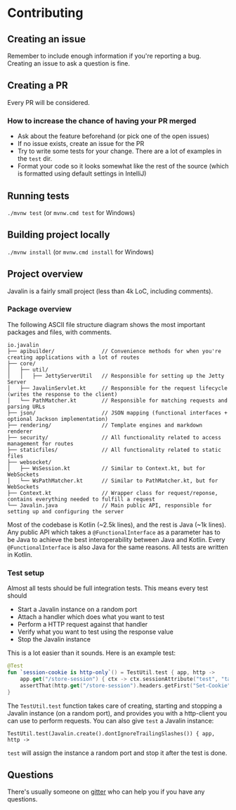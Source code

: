 # Contributing

## Creating an issue
Remember to include enough information if you're reporting a bug.  
Creating an issue to ask a question is fine.

## Creating a PR
Every PR will be considered.

### How to increase the chance of having your PR merged

* Ask about the feature beforehand (or pick one of the open issues)
* If no issue exists, create an issue for the PR
* Try to write some tests for your change. There are a lot of examples in the `test` dir.
* Format your code so it looks somewhat like the rest of the source 
  (which is formatted using default settings in IntelliJ)

## Running tests

`./mvnw test` (or `mvnw.cmd test` for Windows)

## Building project locally

`./mvnw install` (or `mvnw.cmd install` for Windows)

## Project overview

Javalin is a fairly small project (less than 4k LoC, including comments).

### Package overview

The following ASCII file structure diagram shows the most important packages and files, with comments.

```
io.javalin
├── apibuilder/               // Convenience methods for when you're creating applications with a lot of routes
├── core/
│   ├── util/
│   │   ├── JettyServerUtil   // Responsible for setting up the Jetty Server
│   ├── JavalinServlet.kt     // Responsible for the request lifecycle (writes the response to the client)
│   └── PathMatcher.kt        // Responsible for matching requests and parsing URLs
├── json/                     // JSON mapping (functional interfaces + optional Jackson implementation)
├── rendering/                // Template engines and markdown renderer
├── security/                 // All functionality related to access management for routes
├── staticfiles/              // All functionality related to static files
├── websocket/
│   ├── WsSession.kt          // Similar to Context.kt, but for WebSockets
│   └── WsPathMatcher.kt      // Similar to PathMatcher.kt, but for WebSockets
├── Context.kt                // Wrapper class for request/reponse, contains everything needed to fulfill a request
└── Javalin.java              // Main public API, responsible for setting up and configuring the server
```

Most of the codebase is Kotlin (~2.5k lines), and the rest is Java (~1k lines). 
Any public API which takes a `@FunctionalInterface` as a parameter has to be Java 
to achieve the best interoperability between Java and Kotlin. 
Every `@FunctionalInterface` is also Java for the same reasons. 
All tests are written in Kotlin.

### Test setup

Almost all tests should be full integration tests. This means every test should

* Start a Javalin instance on a random port
* Attach a handler which does what you want to test
* Perform a HTTP request against that handler
* Verify what you want to test using the response value
* Stop the Javalin instance

This is a lot easier than it sounds. Here is an example test:

```kotlin
@Test
fun `session-cookie is http-only`() = TestUtil.test { app, http ->
    app.get("/store-session") { ctx -> ctx.sessionAttribute("test", "tast") }
    assertThat(http.get("/store-session").headers.getFirst("Set-Cookie").contains("HttpOnly"), `is`(true))
}
```

The `TestUtil.test` function takes care of creating, starting and stopping a Javalin instance (on a random port), 
and provides you with a http-client you can use to perform requests.
You can also give `test` a Javalin instance:

```
TestUtil.test(Javalin.create().dontIgnoreTrailingSlashes()) { app, http ->
```

`test` will assign the instance a random port and stop it after the test is done.

## Questions

There's usually someone on [gitter](https://gitter.im/javalin-io/general) who can help you if you have any questions.
